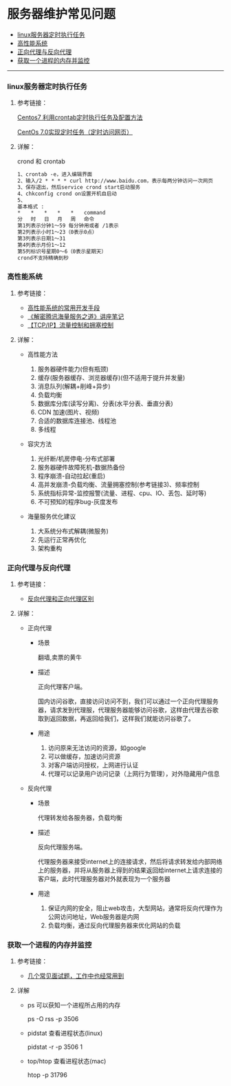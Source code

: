 # 服务器维护常见问题

* [linux服务器定时执行任务](#linux服务器定时执行任务)
* [高性能系统](#高性能系统)
* [正向代理与反向代理](#正向代理与反向代理)
* [获取一个进程的内存并监控](#获取一个进程的内存并监控)

---

### linux服务器定时执行任务

1. 参考链接：

    [Centos7 利用crontab定时执行任务及配置方法](https://www.cnblogs.com/p0st/p/9482167.html)

    [CentOs 7.0实现定时任务（定时访问网页）](https://blog.csdn.net/qq_16505093/article/details/51478064)

2. 详解：

    crond 和 crontab
    ```txt
    1、crontab -e，进入编辑界面 
    2、输入/2 * * * * curl http://www.baidu.com，表示每两分钟访问一次网页 
    3、保存退出，然后service crond start启动服务 
    4、chkconfig crond on设置开机自启动 
    5、 
    基本格式 : 
    *　　*　　*　　*　　*　　command 
    分　 时　 日　 月　 周　 命令 
    第1列表示分钟1～59 每分钟用或者 /1表示 
    第2列表示小时1～23（0表示0点） 
    第3列表示日期1～31 
    第4列表示月份1～12 
    第5列标识号星期0～6（0表示星期天）
    crond不支持精确到秒
    ```

### 高性能系统

1. 参考链接：

    * [高性能系统的常用开发手段](https://www.jianshu.com/p/b47e11b243ed)
    * [《解密腾讯海量服务之道》讲座笔记](https://www.cnblogs.com/xingzc/p/9023289.html)
    * [【TCP/IP】流量控制和拥塞控制](https://blog.csdn.net/bible_reader/article/details/90514729)

2. 详解：

    * 高性能方法

        1. 服务器硬件能力(但有瓶颈)
        2. 缓存(服务器缓存、浏览器缓存)(但不适用于提升并发量)
        3. 消息队列(解耦+削峰+异步)
        4. 负载均衡
        5. 数据库分库(读写分离)、分表(水平分表、垂直分表)
        6. CDN 加速(图片、视频)
        7. 合适的数据库连接池、线程池
        8. 多线程

    * 容灾方法

        1. 光纤断/机房停电-分布式部署
        2. 服务器硬件故障死机-数据热备份
        3. 程序崩溃-自动拉起(重启)
        4. 高并发崩溃-负载均衡、流量拥塞控制(参考链接3)、频率控制
        5. 系统指标异常-监控报警(流量、进程、cpu、IO、丢包、延时等)
        6. 不可预知的程序bug-灰度发布

    * 海量服务优化建议

        1. 大系统分布式解耦(微服务)
        2. 先运行正常再优化
        3. 架构重构




### 正向代理与反向代理

1. 参考链接：

    * [反向代理和正向代理区别](https://www.cnblogs.com/taostaryu/p/10547132.html)

2. 详解：

    * 正向代理

        * 场景

            翻墙,卖票的黄牛

        * 描述

            正向代理客户端。

            国内访问谷歌，直接访问访问不到，我们可以通过一个正向代理服务器，请求发到代理服，代理服务器能够访问谷歌，这样由代理去谷歌取到返回数据，再返回给我们，这样我们就能访问谷歌了。

        * 用途

            1. 访问原来无法访问的资源，如google
            2. 可以做缓存，加速访问资源
            3. 对客户端访问授权，上网进行认证
            4. 代理可以记录用户访问记录（上网行为管理），对外隐藏用户信息

    * 反向代理

        * 场景

            代理转发给各服务器，负载均衡

        * 描述

            反向代理服务端。

            代理服务器来接受internet上的连接请求，然后将请求转发给内部网络上的服务器，并将从服务器上得到的结果返回给internet上请求连接的客户端，此时代理服务器对外就表现为一个服务器

        * 用途

            1. 保证内网的安全，阻止web攻击，大型网站，通常将反向代理作为公网访问地址，Web服务器是内网
            2. 负载均衡，通过反向代理服务器来优化网站的负载

### 获取一个进程的内存并监控

1. 参考链接：

    * [几个常见面试题，工作中也经常用到](https://mp.weixin.qq.com/s/IvWGkm5pn3vjbLUB-SvXkQ)

2. 详解

    * ps 可以获知一个进程所占用的内存

        ps -O rss -p 3506

    * pidstat 查看进程状态(linux)

        pidstat -r -p 3506 1

    * top/htop 查看进程状态(mac)

        htop -p 31796